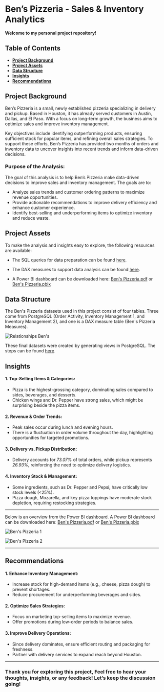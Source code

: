 # Ben’s Pizzeria - Sales & Inventory Analytics

**Welcome to my personal project repository!**

## Table of Contents
- [**Project Background**](#project-background)
- [**Project Assets**](#project-assets)
- [**Data Structure**](#data-structure)
- [**Insights**](#insights)
- [**Recommendations**](#recommendations)

## Project Background
Ben’s Pizzeria is a small, newly established pizzeria specializing in delivery and pickup. Based in Houston, it has already served customers in Austin, Dallas, and El Paso. With a focus on long-term growth, the business aims to optimize sales and improve inventory management. 

Key objectives include identifying outperforming products, ensuring sufficient stock for popular items, and refining overall sales strategies. To support these efforts, Ben’s Pizzeria has provided two months of orders and inventory data to uncover insights into recent trends and inform data-driven decisions.

### Purpose of the Analysis:
The goal of this analysis is to help Ben’s Pizzeria make data-driven decisions to improve sales and inventory management. The goals are to:

- Analyze sales trends and customer ordering patterns to maximize revenue opportunities.
- Provide actionable recommendations to improve delivery efficiency and enhance customer experience.
- Identify best-selling and underperforming items to optimize inventory and reduce waste.

## Project Assets
To make the analysis and insights easy to explore, the following resources are available:

- The SQL queries for data preparation can be found [here](https://mramadhankesapi.github.io/Data-Preparation-Processes_for_Bens-Pizzeria...Order-Activity-and-Inventory-Management/).

- The DAX measures to support data analysis can be found [here](https://mramadhankesapi.github.io/DAX-Processes_for_Bens-Pizzeria...Order-Activity-and-Inventory-Management/).
  
- A Power BI dashboard can be downloaded here: [Ben's Pizzeria.pdf](https://github.com/user-attachments/files/18859091/Ben.s.Pizzeria.pdf) or [Ben's Pizzeria.pbix](https://github.com/MRamadhanKesaPI/Bens-Pizzeria...Order-Activity-and-Inventory-Management/blob/main/Ben's%20Pizzeria.pbix)

## Data Structure
The Ben's Pizzeria datasets used in this project consist of four tables. Three come from PostgreSQL (Order Activity, Inventory Management 1, and Inventory Management 2), and one is a DAX measure table (Ben's Pizzeria Measures).

![Relationships Ben's](https://github.com/user-attachments/assets/655cd5df-ed7e-4dae-8330-2ca4e81a1e1c)

These final datasets were created by generating views in PostgreSQL. The steps can be found [here](https://mramadhankesapi.github.io/Data-Preparation-Processes_for_Bens-Pizzeria...Order-Activity-and-Inventory-Management/).

## Insights
#### 1. Top-Selling Items & Categories:  
   - Pizza is the highest-grossing category, dominating sales compared to sides, beverages, and desserts.  
   - Chicken wings and Dr. Pepper have strong sales, which might be surprising beside the pizza items. 

#### 2. Revenue & Order Trends:  
   - Peak sales occur during lunch and evening hours.  
   - There is a fluctuation in order volume throughout the day, highlighting opportunities for targeted promotions.  

#### 3. Delivery vs. Pickup Distribution: 
   - Delivery accounts for *73.07%* of total orders, while pickup represents *26.93%*, reinforcing the need to optimize delivery logistics.  

#### 4. Inventory Stock & Management:  
   - Some ingredients, such as Dr. Pepper and Pepsi, have critically low stock levels (<25%).  
   - Pizza dough, Mozarella, and key pizza toppings have moderate stock depletion, requiring restocking strategies.  

---
Below is an overview from the Power BI dashboard. A Power BI dashboard can be downloaded here: [Ben's Pizzeria.pdf](https://github.com/user-attachments/files/18859091/Ben.s.Pizzeria.pdf) or [Ben's Pizzeria.pbix](https://github.com/MRamadhanKesaPI/Bens-Pizzeria...Order-Activity-and-Inventory-Management/blob/main/Ben's%20Pizzeria.pbix)

![Ben's Pizzeria 1](https://github.com/user-attachments/assets/8318a2dc-8c0b-49c6-b0b3-4e634f51ebe7)

![Ben's Pizzeria 2](https://github.com/user-attachments/assets/b022d0f8-ca50-48d1-a2c2-b10d474b5b2e)

---

## Recommendations
#### 1. Enhance Inventory Management:  
   - Increase stock for high-demand items (e.g., cheese, pizza dough) to prevent shortages.  
   - Reduce procurement for underperforming beverages and sides.  

#### 2. Optimize Sales Strategies:  
   - Focus on marketing top-selling items to maximize revenue.  
   - Offer promotions during low-order periods to balance sales.  

#### 3. Improve Delivery Operations:  
   - Since delivery dominates, ensure efficient routing and packaging for freshness.  
   - Partner with delivery services to expand reach beyond Houston.  

---
### Thank you for exploring this project, Feel free to hear your thoughts, insights, or any feedback! Let’s keep the discussion going!
